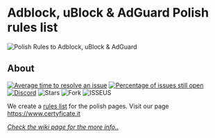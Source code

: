 
# Adblock, uBlock & AdGuard Polish rules list
![Polish Rules to Adblock, uBlock & AdGuard](https://www.certyficate.it/wp-content/uploads/2014/05/logo_ciemne-tło-jasne-litery.png)

## About

[![Average time to resolve an issue](http://isitmaintained.com/badge/resolution/MajkiIT/polish-ads-filter.svg)](http://isitmaintained.com/project/MajkiIT/polish-ads-filter "Average time to resolve an issue") [![Percentage of issues still open](http://isitmaintained.com/badge/open/MajkiIT/polish-ads-filter.svg)](http://isitmaintained.com/project/MajkiIT/polish-ads-filter "Percentage of issues still open") [![Discord](https://img.shields.io/discord/383371243925274626.svg?colorB=1caf92&label=chat%20Discord)](https://discord.me/polskiefiltry)
![Stars](https://img.shields.io/github/stars/MajkiIT/polish-ads-filter.svg)
![Fork](https://img.shields.io/github/forks/MajkiIT/polish-ads-filter.svg)
![ISSEUS](https://img.shields.io/github/issues/MajkiIT/polish-ads-filter.svg)

We create a [rules list](https://www.certyficate.it/adblock/) for the polish pages. Visit our page https://www.certyficate.it

[*Check the wiki page for the more info..*](https://github.com/MajkiIT/polish-ads-filter/wiki)
